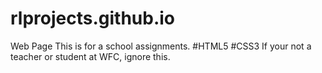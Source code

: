 # rlprojects.github.io
Web Page
This is for a school assignments.
#HTML5
#CSS3
If your not a teacher or student at WFC, ignore this. 
